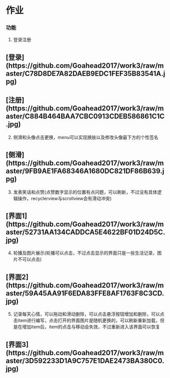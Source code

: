 # 作业

### 功能

1. 登录注册

<h2 id="picture">[登录](https://github.com/Goahead2017/work3/raw/master/C78D8DE7A82DAEB9EDC1FEF35B83541A.jpg)</h2>

<h2 id="picture">[注册](https://github.com/Goahead2017/work3/raw/master/C884B464BAA7CBC0913CDEB586861C1C.jpg)</h2>

2. 侧滑和头像点击更换，menu可以实现换肤以及修改头像最下方的个性签名

<h2 id="picture">[侧滑](https://github.com/Goahead2017/work3/raw/master/9FB9AE1FA68346A1680DC821DF86B639.jpg)</h2>

3. 发表笑话和点赞(点赞数字显示的位置有点问题，可以刷新，不过没有具体逻辑操作，recyclerview与scrollview会有滑动冲突)

<h2 id="picture">[界面1](https://github.com/Goahead2017/work3/raw/master/52731AA134CADDCA5E4622BF01D24D5C.jpg)</h2>

4. 轮播及图片展示(轮播可以点击，不过点击显示的界面只是一些生活记录，图片不可以点击)

<h2 id="picture">[界面2](https://github.com/Goahead2017/work3/raw/master/59A45AA91F6EDA83FFE8AF1763F8C3CD.jpg)</h2>

5. 记录每天心情，可以拖动和滑动删除，可以点击悬浮按钮增加和删除，可以点击item进行编写，点击打开的界面图片是随机更换的，可以刷新重新加载，但是在增加item后，item的点击与移动会失效，不过重新进入该界面可以恢复

<h2 id="picture">[界面3](https://github.com/Goahead2017/work3/raw/master/3D592233D1A9C757E1DAE2473BA380C0.jpg)</h2>